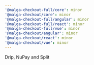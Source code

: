 ```yaml
---
'@malga-checkout-full/core': minor
'@malga-checkout/core': minor
'@malga-checkout-full/angular': minor
'@malga-checkout-full/react': minor
'@malga-checkout-full/vue': minor
'@malga-checkout/angular': minor
'@malga-checkout/react': minor
'@malga-checkout/vue': minor
---
```


Drip, NuPay and Split
